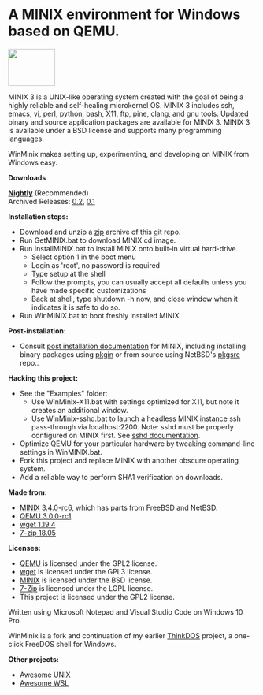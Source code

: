 # A MINIX environment for Windows based on QEMU.

<img src="https://upload.wikimedia.org/wikipedia/commons/f/f0/Rocky_Raccoon_mascot_of_MINIX_3.jpg" height=75 width=95>

MINIX 3 is a UNIX-like operating system created with the goal of being a highly reliable and self-healing microkernel OS. MINIX 3 includes ssh, emacs, vi, perl, python, bash, X11, ftp, pine, clang, and gnu tools. Updated binary and source application packages are available for MINIX 3. MINIX 3 is available under a BSD license and supports many programming languages.

WinMinix makes setting up, experimenting, and developing on MINIX from Windows easy.

**Downloads**

**[Nightly](https://github.com/sirredbeard/WinMinix/archive/master.zip)** (Recommended) <br>
Archived Releases: [0.2](https://github.com/sirredbeard/WinMinix/releases/tag/0.2), [0.1](https://github.com/sirredbeard/WinMinix/releases/tag/0.1)

**Installation steps:**
* Download and unzip a [zip](https://github.com/sirredbeard/WinMinix/archive/master.zip) archive of this git repo.
* Run GetMINIX.bat to download MINIX cd image.
* Run InstallMINIX.bat to install MINIX onto built-in virtual hard-drive
    * Select option 1 in the boot menu
    * Login as 'root', no password is required
    * Type setup at the shell
    * Follow the prompts, you can usually accept all defaults unless you have made specific customizations
    * Back at shell, type shutdown -h now, and close window when it indicates it is safe to do so.
* Run WinMINIX.bat to boot freshly installed MINIX

**Post-installation:**
* Consult [post installation documentation](https://wiki.minix3.org/doku.php?id=usersguide:postinstallation) for MINIX, including installing binary packages using [pkgin](https://wiki.minix3.org/doku.php?id=usersguide:installingbinarypackages) or from source using NetBSD's [pkgsrc](https://wiki.minix3.org/doku.php?id=usersguide:installingsourcepackages) repo..

**Hacking this project:**
* See the "Examples" folder:
   * Use WinMinix-X11.bat with settings optimized for X11, but note it creates an additional window.
   * Use WinMinix-sshd.bat to launch a headless MINIX instance ssh pass-through via localhost:2200. Note: sshd must be properly 
configured on MINIX first. See [sshd documentation](https://wiki.minix3.org/doku.php?id=usersguide:settingupssh).
* Optimize QEMU for your particular hardware by tweaking command-line settings in WinMINIX.bat.
* Fork this project and replace MINIX with another obscure operating system.
* Add a reliable way to perform SHA1 verification on downloads.

**Made from:**
* [MINIX 3.4.0-rc6](http://download.minix3.org/iso/snapshot/), which has parts from FreeBSD and NetBSD.
* [QEMU 3.0.0-rc1](https://qemu.weilnetz.de/w64/)
* [wget 1.19.4](https://eternallybored.org/misc/wget/)
* [7-zip 18.05](https://www.7-zip.org/)

**Licenses:**
* [QEMU](https://wiki.qemu.org/License) is licensed under the GPL2 license.
* [wget](https://www.gnu.org/software/wget/) is licensed under the GPL3 license.
* [MINIX](https://github.com/minix3/minix/blob/master/LICENSE) is licensed under the BSD license.
* [7-Zip](https://www.7-zip.org/faq.html) is licensed under the LGPL license.
* This project is licensed under the GPL2 license.

Written using Microsoft Notepad and Visual Studio Code on Windows 10 Pro.

WinMinix is a fork and continuation of my earlier [ThinkDOS](https://github.com/sirredbeard/ThinkDOS) project, a one-click FreeDOS shell for Windows.

**Other projects:**
* [Awesome UNIX](https://github.com/sirredbeard/Awesome-UNIX)
* [Awesome WSL](https://github.com/sirredbeard/Awesome-WSL)
